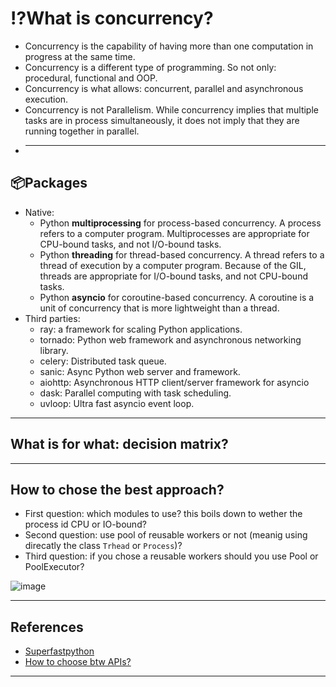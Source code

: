 # ⁉️What is concurrency?
- Concurrency is the capability of having more than one computation in progress at the same time.
- Concurrency is a different type of programming. So not only: procedural, functional and OOP.
- Concurrency is what allows: concurrent, parallel and asynchronous execution.
- Concurrency is not Parallelism. While concurrency implies that multiple tasks are in process simultaneously, it does not imply that they are running together in parallel.
- ***

## 📦Packages
- Native:
  - Python **multiprocessing** for process-based concurrency. A process refers to a computer program. Multiprocesses are appropriate for CPU-bound tasks, and not I/O-bound tasks.
  - Python **threading** for thread-based concurrency. A thread refers to a thread of execution by a computer program. Because of the GIL, threads are appropriate for I/O-bound tasks, and not CPU-bound tasks.
  - Python **asyncio** for coroutine-based concurrency. A coroutine is a unit of concurrency that is more lightweight than a thread.
- Third parties:
    - ray: a framework for scaling Python applications.
    - tornado: Python web framework and asynchronous networking library.
    - celery: Distributed task queue.
    - sanic: Async Python web server and framework.
    - aiohttp: Asynchronous HTTP client/server framework for asyncio
    - dask: Parallel computing with task scheduling.
    - uvloop: Ultra fast asyncio event loop.
***

## What is for what: decision matrix?
<style scoped>
table {
  font-size: 10px;
}


| Python module | Type of concurrency | Request & Execution | What they work on/ what they create? | Memory management | Usage | Control | Protection |
| :-: | :-: | :-: | :-: | :-: | :-: | :-: | :-: |
| `multiprocessing` | Process-based | | A process refers to a computer program. Each process is in fact one instance of the Python interpreter that executes Python instructions (Python byte-code). | Processes do not have shared memory, instead, data is transmitted between processes using inter-process communication. | CPU-bound tasks | Operating system controls when a process is suspended, resumed and executed. | Requires `if __name__ == '__main__'` |
| `threading` | Thread-based | | A thread refers to a thread of execution by a computer program. Every Python program is a process with one thread called the main thread used to execute your program instructions. | | IO-bound tasks | Operating system controls when a thread is suspended, resumed and executed. | |
| `asyncio` | Coroutine-based | An action is requested but not performed at the same time. The function call will not wait and we can request data later. It allows called to perform other activities. | A coroutine is a unit of concurrency that is more lightweight than a thread. A single thread may execute many coroutines in an event loop. | | Non-blocking I/O | Coroutines themselves controls when a process is suspended, resumed and executed. | |

</style>

***

## How to chose the best approach?
- First question: which modules to use? this boils down to wether the process id CPU or IO-bound?
- Second question: use pool of reusable workers or not (meanig using direcatly the class `Trhead` or `Process`)?
- Third question: if you chose a reusable workers should you use Pool or PoolExecutor?

![image](https://github.com/kyaiooiayk/High-Performance-Computing-in-Python/assets/89139139/00482d53-4f91-4515-9776-61dfbd902453)

***

## References
- [Superfastpython](https://superfastpython.com)
- [How to choose btw APIs?](https://superfastpython.com/python-concurrency-choose-api/)
***
